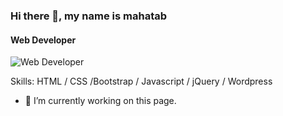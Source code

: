 ### Hi there 👋, my name is mahatab
#### Web Developer
![Web Developer](https://media.licdn.com/dms/image/C4D16AQFBvOz_xBGNjQ/profile-displaybackgroundimage-shrink_350_1400/0/1668679627677?e=1685577600&v=beta&t=Bev68dhun9n2BGrXq4ILthQZbEY-qekbbT1ring2YY0)


Skills:  HTML / CSS /Bootstrap / Javascript / jQuery / Wordpress

- 🔭 I’m currently working on this page. 




